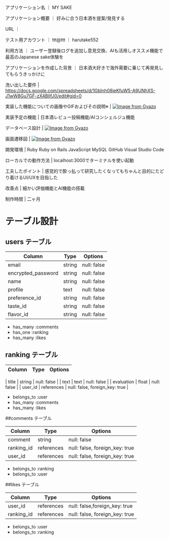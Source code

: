 アプリケーション名    ｜   MY SAKE　

アプリケーション概要   ｜  好みに合う日本酒を提案/発見する

URL  ｜

テスト用アカウント   ｜    ttt@ttt  ｜   harutake552

利用方法        ｜       ユーザー登録後ログを追加し意見交換、AIも活用しオススメ機能で最高のJapanese sake体験を

アプリケーションを作成した背景    ｜    日本酒大好きで海外需要に乗じて再発見してもらうきっかけに

洗い出した要件  |　　https://docs.google.com/spreadsheets/d/1GbInh08ieKfuW5-A9UNhXS-J1wW8Gu7GF-zX4BIIfJ0/edit#gid=0



実装した機能についての画像やGIFおよびその説明※  |  [![Image from Gyazo](https://i.gyazo.com/21535aeb6b05cfca56ef9a706b325fcb.gif)](https://gyazo.com/21535aeb6b05cfca56ef9a706b325fcb)



実装予定の機能  |  日本酒レビュー投稿機能/AIコンシェルジュ機能


データベース設計  |  [![Image from Gyazo](https://i.gyazo.com/dc9c257990e7baffe1da7275f3476141.png)](https://gyazo.com/dc9c257990e7baffe1da7275f3476141)



画面遷移図  |    [![Image from Gyazo](https://i.gyazo.com/0c892bda633ccd0c72a48ad8814430f1.png)](https://gyazo.com/0c892bda633ccd0c72a48ad8814430f1)



開発環境  |  Ruby   Ruby on Rails   JavaScript   MySQL   GitHub   Visual Studio Code




ローカルでの動作方法  |  localhost:3000でターミナルを使い起動


工夫したポイント    |     感覚的で酔っ払って研究したくなってもちゃんと目的にたどり着けるUI/UXを目指した


改善点    |        細かい評価機能とAI機能の搭載


制作時間      |         二ヶ月

# テーブル設計

## users テーブル

| Column             | Type   | Options     |
| ------------------ | ------ | ----------- |
| email              | string | null: false |
| encrypted_password | string | null: false |
| name               | string | null: false |
| profile             | text   | null: false |
| preference_id      | string  | null: false |
| taste_id           | string   | null: false |
| flavor_id           | string   | null: false |

- has_many :comments
- has_one  :ranking
- has_many :likes





## ranking テーブル

| Column | Type       | Options                        |
| ------ | ---------- | ------------------------------ |

| title | string | null: false |
| text | text | null: false |
| evaluation | float | null: false |
| user_id  | references | null: false, foreign_key: true |

- belongs_to :user
- has_many :comments
- has_many :likes


##comments  テーブル

| Column | Type       | Options                        |
| ------ | ---------- | ------------------------------ |
| comment | string | null: false |
| ranking_id  | references | null: false, foreign_key: true |
| user_id  | references | null: false, foreign_key: true |


- belongs_to :ranking
- belongs_to :user

##likes テーブル

| Column | Type       | Options                        |
| ------ | ---------- | ------------------------------ |
| user_id | references | null: false,foreign_key: true |
| ranking_id  | references | null: false, foreign_key: true |

- belongs_to :user
- belongs_to :ranking





